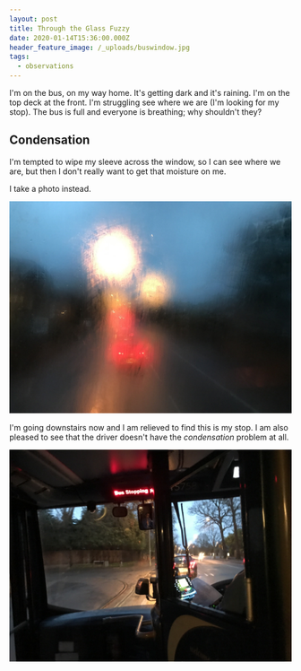 ```yaml
---
layout: post
title: Through the Glass Fuzzy
date: 2020-01-14T15:36:00.000Z
header_feature_image: /_uploads/buswindow.jpg
tags:
  - observations
---
```


I'm on the bus, on my way home. It's getting dark and it's raining. I'm on the top deck at the front. I'm struggling see where we are (I'm looking for my stop). The bus is full and everyone is breathing; why shouldn't they?

## Condensation

I'm tempted to wipe my sleeve across the window, so I can see where we are, but then I don't really want to get that moisture on me.

I take a photo instead.

[![Through the window upstairs](/uploads/4405CCCD-5378-4863-B21F-3B4FE36C7245.jpeg)](/uploads/4405CCCD-5378-4863-B21F-3B4FE36C7245.jpeg)

I'm going downstairs now and I am relieved to find this is my stop. I am also pleased to see that the driver doesn't have the _condensation_ problem at all.

[![The driver's view](/uploads/70F75436-5DBE-45E3-9AF2-3307633B59D0.jpeg)](/uploads/70F75436-5DBE-45E3-9AF2-3307633B59D0.jpeg)
